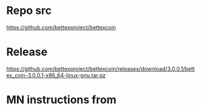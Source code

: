 # Repo src

https://github.com/bettexproject/bettexcoin

# Release

https://github.com/bettexproject/bettexcoin/releases/download/3.0.0.1/bettex_coin-3.0.0.1-x86_64-linux-gnu.tar.gz

# MN instructions from 


